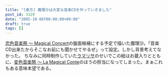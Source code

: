```yaml
---
title: "[東方] 魔理沙は大変な音楽CDを作っていきました"
post_id: 3329
date: "2005-10-06T00:00:00+09:00"
draft: true
tags: []
---
```



[恋色音楽祭 ～ Magical Concert](http://marisa.kicks-ass.net/)の盤面候補にする予定で描いた魔理沙。「音楽CD出来たからそこなお前にも聞かせてやるぜ」って設定。しかし背景考えてなかった。 ちなみに同時制作していた[ラマリサ](https://danmaq.com/lamarisa)のせいでこの絵はお蔵入りとともに、[変色音楽祭 ～ La Magical Conte](http://lama.danmaq.com/lamarisa/)のほうの担当になってしまった。まぁこれもある意味本望である。

